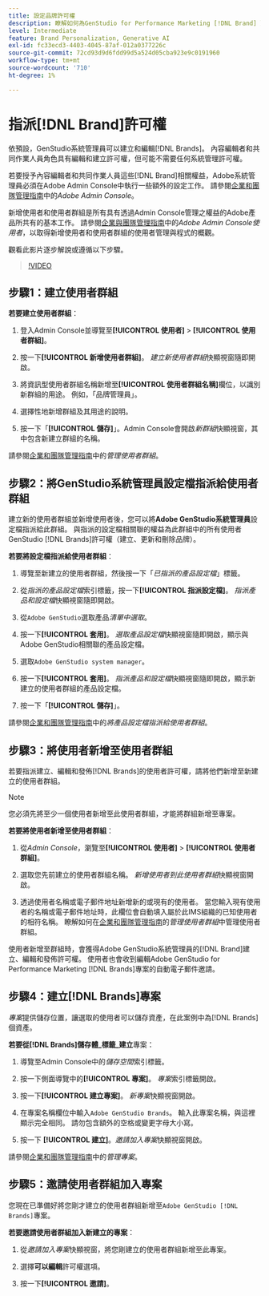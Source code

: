 ```yaml
---
title: 設定品牌許可權
description: 瞭解如何為GenStudio for Performance Marketing [!DNL Brand] 建立者和編輯者指派權益。
level: Intermediate
feature: Brand Personalization, Generative AI
exl-id: fc33ecd3-4403-4045-87af-012a0377226c
source-git-commit: 72cd93d9d6fdd99d5a524d05cba923e9c0191960
workflow-type: tm+mt
source-wordcount: '710'
ht-degree: 1%

---
```


# 指派[!DNL Brand]許可權

依預設，GenStudio系統管理員可以建立和編輯[!DNL Brands]。 內容編輯者和共同作業人員角色具有編輯和建立許可權，但可能不需要任何系統管理許可權。

若要授予內容編輯者和共同作業人員這些[!DNL Brand]相關權益，Adobe系統管理員必須在Adobe Admin Console中執行一些額外的設定工作。 請參閱[企業和團隊管理指南](https://helpx.adobe.com/enterprise/using/admin-console.html#Overview)中的&#x200B;_Adobe Admin Console_。

新增使用者和使用者群組是所有具有透過Admin Console管理之權益的Adobe產品所共有的基本工作。 請參閱[企業與團隊管理指南](https://helpx.adobe.com/tw/enterprise/using/users.html)中的&#x200B;_Adobe Admin Console使用者_，以取得新增使用者和使用者群組的使用者管理與程式的概觀。

觀看此影片逐步解說或遵循以下步驟。

>[!VIDEO](https://video.tv.adobe.com/v/3474996?learn=on&enablevpops)

## 步驟1：建立使用者群組

**若要建立使用者群組**：

1. 登入Admin Console並導覽至&#x200B;**[!UICONTROL 使用者]** > **[!UICONTROL 使用者群組]**。

1. 按一下&#x200B;**[!UICONTROL 新增使用者群組]**。 _建立新使用者群組_&#x200B;快顯視窗隨即開啟。

1. 將資訊型使用者群組名稱新增至&#x200B;**[!UICONTROL 使用者群組名稱]**&#x200B;欄位，以識別新群組的用途。 例如，「品牌管理員」。

1. 選擇性地新增群組及其用途的說明。

1. 按一下「**[!UICONTROL 儲存]**」。Admin Console會開啟&#x200B;_新群組_&#x200B;快顯視窗，其中包含新建立群組的名稱。

請參閱[企業和團隊管理指南](https://helpx.adobe.com/tw/enterprise/using/user-groups.html)中的&#x200B;_管理使用者群組_。

## 步驟2：將GenStudio系統管理員設定檔指派給使用者群組

建立新的使用者群組並新增使用者後，您可以將&#x200B;**Adobe GenStudio系統管理員**&#x200B;設定檔指派給此群組。 與指派的設定檔相關聯的權益為此群組中的所有使用者GenStudio [!DNL Brands]許可權（建立、更新和刪除品牌）。

**若要將設定檔指派給使用者群組**：

1. 導覽至新建立的使用者群組，然後按一下「_已指派的產品設定檔_」標籤。

1. 從&#x200B;_指派的產品設定檔_&#x200B;索引標籤，按一下&#x200B;**[!UICONTROL 指派設定檔]**。 _指派產品和設定檔_&#x200B;快顯視窗隨即開啟。

1. 從`Adobe GenStudio`選取產品&#x200B;_清單中選取_。

1. 按一下&#x200B;**[!UICONTROL 套用]**。 _選取產品設定檔_&#x200B;快顯視窗隨即開啟，顯示與Adobe GenStudio相關聯的產品設定檔。

1. 選取`Adobe GenStudio system manager`。

1. 按一下&#x200B;**[!UICONTROL 套用]**。 _指派產品和設定檔_&#x200B;快顯視窗隨即開啟，顯示新建立的使用者群組的產品設定檔。

1. 按一下「**[!UICONTROL 儲存]**」。

請參閱[企業和團隊管理指南](https://helpx.adobe.com/tw/enterprise/using/user-groups.html)中的&#x200B;_將產品設定檔指派給使用者群組_。

## 步驟3：將使用者新增至使用者群組

若要指派建立、編輯和發佈[!DNL Brands]的使用者許可權，請將他們新增至新建立的使用者群組。

>[!NOTE]
>
>您必須先將至少一個使用者新增至此使用者群組，才能將群組新增至專案。

**若要將使用者新增至使用者群組**：

1. 從&#x200B;_Admin Console_，瀏覽至&#x200B;**[!UICONTROL 使用者]** > **[!UICONTROL 使用者群組]**。

1. 選取您先前建立的使用者群組名稱。 _新增使用者到此使用者群組_&#x200B;快顯視窗開啟。

1. 透過使用者名稱或電子郵件地址新增新的或現有的使用者。 當您輸入現有使用者的名稱或電子郵件地址時，此欄位會自動填入屬於此IMS組織的已知使用者的相符名稱。 瞭解如何在[企業和團隊管理指南](https://helpx.adobe.com/tw/enterprise/using/user-groups.html)的&#x200B;_管理使用者群組_&#x200B;中管理使用者群組。

使用者新增至群組時，會獲得Adobe GenStudio系統管理員的[!DNL Brand]建立、編輯和發佈許可權。 使用者也會收到編輯Adobe GenStudio for Performance Marketing [!DNL Brands]專案的自動電子郵件邀請。

## 步驟4：建立[!DNL Brands]專案

_專案_&#x200B;提供儲存位置，讓選取的使用者可以儲存資產，在此案例中為[!DNL Brands]個資產。

**若要從[!DNL Brands]儲存體&#x200B;_標籤_建立**&#x200B;專案：

1. 導覽至Admin Console中的&#x200B;_儲存空間_&#x200B;索引標籤。

1. 按一下側面導覽中的&#x200B;**[!UICONTROL 專案]**。 _專案_&#x200B;索引標籤開啟。

1. 按一下&#x200B;**[!UICONTROL 建立專案]**。 _新專案_&#x200B;快顯視窗開啟。

1. 在專案名稱欄位中輸入`Adobe GenStudio Brands`。 輸入此專案名稱，與這裡顯示完全相同。 請勿包含額外的空格或變更字母大小寫。

1. 按一下 **[!UICONTROL 建立]**。_邀請加入專案_&#x200B;快顯視窗開啟。

請參閱[企業和團隊管理指南](https://helpx.adobe.com/enterprise/using/projects-in-business-storage.html)中的&#x200B;_管理專案_。

## 步驟5：邀請使用者群組加入專案

您現在已準備好將您剛才建立的使用者群組新增至`Adobe GenStudio [!DNL Brands]`專案。

**若要邀請使用者群組加入新建立的專案**：

1. 從&#x200B;_邀請加入專案_&#x200B;快顯視窗，將您剛建立的使用者群組新增至此專案。

1. 選擇&#x200B;**可以編輯**&#x200B;許可權選項。

1. 按一下&#x200B;**[!UICONTROL 邀請]**。
